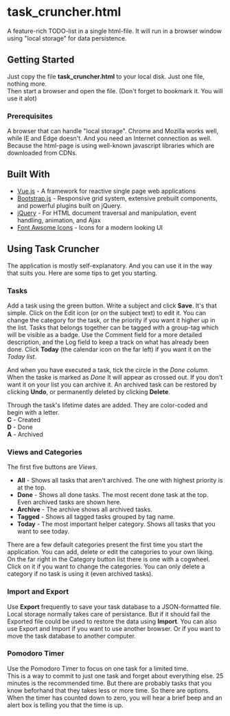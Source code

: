 # task_cruncher.html
A feature-rich TODO-list in a single html-file. It will run in a browser window using "local storage" for data persistence.

## Getting Started

Just copy the file <b>task_cruncher.html</b> to your local disk. Just one file, nothing more.  
Then start a browser and open the file. (Don't forget to bookmark it. You will use it alot)

### Prerequisites

A browser that can handle "local storage". Chrome and Mozilla works well, while IE and Edge doesn't.
And you need an Internet connection as well. Because the html-page is using well-known javascript libraries which are downloaded from CDNs.


## Built With

* [Vue.js](https://vuejs.org/) - A framework for reactive single page web applications
* [Bootstrap.js](https://getbootstrap.com/) - Responsive grid system, extensive prebuilt components, and powerful plugins built on jQuery.
* [jQuery](https://jquery.com/) - For HTML document traversal and manipulation, event handling, animation, and Ajax
* [Font Awsome Icons](https://fontawesome.com/) - Icons for a modern looking UI

## Using Task Cruncher

The application is mostly self-explanatory. And you can use it in the way that suits you.
Here are some tips to get you starting.

### Tasks

Add a task using the green button. Write a subject and click <b>Save</b>. It's that simple.
Click on the Edit icon (or on the subject text) to edit it.
You can change the category for the task, or the priority if you want it higher up in the list.
Tasks that belongs together can be tagged with a group-tag which will be visible as a badge.
Use the Comment field for a more detailed description, and the Log field to keep a track on what has already been done.
Click <b>Today</b> (the calendar icon on the far left) if you want it on the <i>Today list</i>.

And when you have executed a task, tick the circle in the <i>Done column</i>.
When the taske is marked as <i>Done</i> It will appear as crossed out. If you don't want it on your list you can archive it.
An archived task can be restored by clicking <b>Undo</b>, or permanently deleted by clicking <b>Delete</b>.

Through the task's lifetime dates are added. They are color-coded and begin with a letter.  
<b>C</b> - Created  
<b>D</b> - Done  
<b>A</b> - Archived  

### Views and Categories

The first five buttons are <i>Views</i>.
* <b>All</b> - Shows all tasks that aren't archived. The one with highest priority is at the top.
* <b>Done</b> - Shows all done tasks. The most recent done task at the top. Even archived tasks are shown here.
* <b>Archive</b> - The archive shows all archived tasks.
* <b>Tagged</b> - Shows all tagged tasks grouped by tag name.
* <b>Today</b> - The most important helper category. Shows all tasks that you want to see today.

There are a few default categories present the first time you start the application.
You can add, delete or edit the categories to your own liking.
On the far right in the Category button list there is one with a cogwheel. Click on it if you want to change the categories.
You can only delete a category if no task is using it (even archived tasks).

### Import and Export

Use <b>Export</b> frequently to save your task database to a JSON-formatted file. Local storage normally takes care of persistance. But if it should fail the Exported file could be used to restore the data using <b>Import</b>.
You can also use Export and Import if you want to use another browser. Or if you want to move the task database to another computer.

### Pomodoro Timer

Use the Pomodoro Timer to focus on one task for a limited time.  
This is a way to commit to just one task and forget about everything else. 25 minutes is the recommended time. But there are probably tasks that you know beforhand that they takes less or more time. So there are options.  
When the timer has counted down to zero, you will hear a brief beep and an alert box is telling you that the time is up.
